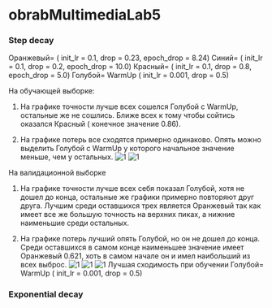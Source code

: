 # obrabMultimediaLab5

### Step decay
Оранжевый= ( init_lr = 0.1, drop = 0.23, epoch_drop = 8.24)
Синий= ( init_lr = 0.1, drop = 0.2, epoch_drop = 10.0)
Красный= ( init_lr = 0.1, drop = 0.8, epoch_drop = 5.0)
Голубой= WarmUp ( init_lr = 0.001, drop = 0.5)

На обучающей выборке:

1) На графике точности лучше всех сошелся Голубой с WarmUp, остальные же не сошлись. Ближе всех к тому чтобы сойтись оказался Красный ( конечное значение 0.86).

2) На графике потерь все сходятся примерно одинаково. Опять можно выделить Голубой с WarmUp у которого начальное значение меньше, чем у остальных.
![1](https://github.com/IGRICHINSKYBSU/obrabMultimediaLab5/raw/master/1.jpg) 
![1](https://github.com/IGRICHINSKYBSU/obrabMultimediaLab5/raw/master/2.jpg) 

На валидационной выборке 

1) На графике точности лучше всех себя показал Голубой, хотя не дошел до конца, остальные же графики примерно повторяют друг друга. Лучшим среди оставшихся трех является Оранжевый
так как имеет все же большую точность на верхних пиках, а нижние наименьшие среди остальных.

2) На графике потерь лучший опять Голубой, но он не дошел до конца. Среди оставшихся в самом конце наименьшее значение имеет Оранжевый 0.621, хоть в самом начале он и имел наибольший из всех выброс.
![1](https://github.com/IGRICHINSKYBSU/obrabMultimediaLab5/raw/master/3.jpg) 
![1](https://github.com/IGRICHINSKYBSU/obrabMultimediaLab5/raw/master/4.jpg) 
![1](https://github.com/IGRICHINSKYBSU/obrabMultimediaLab5/raw/master/5.jpg) 
Лучшая сходимость при обучении Голубой= WarmUp ( init_lr = 0.001, drop = 0.5)

### Exponential decay
